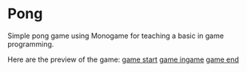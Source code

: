 # Pong
Simple pong game using Monogame for teaching a basic in game programming.

Here are the preview of the game:
[game start](https://onedrive.live.com/redir?resid=ECC271B99599A00F!1117&authkey=!AJD9QUqTh1UhvWg&v=3&ithint=photo%2cpng)
[game ingame](https://onedrive.live.com/redir?resid=ECC271B99599A00F!1118&authkey=!AMVyu98XcO1IeNg&v=3&ithint=photo%2cpng)
[game end](https://onedrive.live.com/redir?resid=ECC271B99599A00F!1119&authkey=!AMDlxuHo_IXN6qc&v=3&ithint=photo%2cpng)

